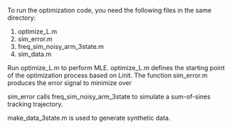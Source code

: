 To run the optimization code, you need the following files in the same directory:

1. optimize_L.m
2. sim_error.m
3. freq_sim_noisy_arm_3state.m
4. sim_data.m

Run optimize_L.m to perform MLE. optimize_L.m defines the starting point of the optimization process based on Linit. The function sim_error.m produces the error signal to minimize over


sim_error calls freq_sim_noisy_arm_3state to simulate a sum-of-sines tracking trajectory.

make_data_3state.m is used to generate synthetic data.
